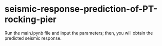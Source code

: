 # seismic-response-prediction-of-PT-rocking-pier
Run the main.ipynb file and input the parameters; then, you will obtain the predicted seismic response.
